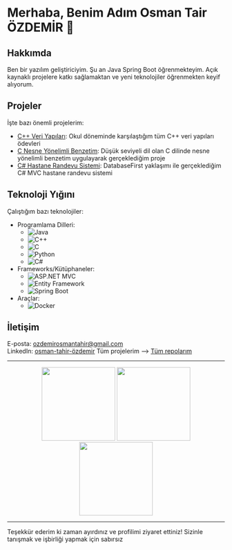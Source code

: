 # Merhaba, Benim Adım Osman Tair ÖZDEMİR 👋

## Hakkımda
Ben bir yazılım geliştiriciyim. Şu an Java Spring Boot öğrenmekteyim. Açık kaynaklı projelere katkı sağlamaktan ve yeni teknolojiler öğrenmekten keyif alıyorum.

## Projeler
İşte bazı önemli projelerim:
- [C++ Veri Yapıları](https://github.com/osmntahir/DataStructures-Assignments): Okul döneminde karşılaştığım tüm C++ veri yapıları ödevleri
- [C Nesne Yönelimli Benzetim](https://github.com/osmntahir/ColonyGame-C): Düşük seviyeli dil olan C dilinde nesne yönelimli benzetim uygulayarak gerçeklediğim proje
- [C# Hastane Randevu Sistemi](https://github.com/osmntahir/HospitalAppointmentSystem): DatabaseFirst yaklaşımı ile gerçeklediğim C# MVC hastane randevu sistemi

## Teknoloji Yığını
Çalıştığım bazı teknolojiler:
- Programlama Dilleri: 
    - ![Java](https://img.shields.io/badge/-Java-red?style=flat-square&logo=java)
    - ![C++](https://img.shields.io/badge/-C++-blue?style=flat-square&logo=c%2B%2B)
    - ![C](https://img.shields.io/badge/-C-brightgreen?style=flat-square&logo=c)
    - ![Python](https://img.shields.io/badge/-Python-yellow?style=flat-square&logo=python)
    - ![C#](https://img.shields.io/badge/-C%23-blueviolet?style=flat-square&logo=c-sharp)
- Frameworks/Kütüphaneler: 
    - ![ASP.NET MVC](https://img.shields.io/badge/-ASP.NET_MVC-blue?style=flat-square&logo=.net)
    - ![Entity Framework](https://img.shields.io/badge/-Entity_Framework-blueviolet?style=flat-square&logo=.net)
    - ![Spring Boot](https://img.shields.io/badge/-Spring_Boot-green?style=flat-square&logo=spring)
- Araçlar: 
    - ![Docker](https://img.shields.io/badge/-Docker-blue?style=flat-square&logo=docker)

## İletişim
E-posta: ozdemirosmantahir@gmail.com  
LinkedIn: [osman-tahir-özdemir](https://www.linkedin.com/in/osman-tahir-%C3%B6zdemir-969090233/)
Tüm projelerim --> [Tüm repolarım ](https://github.com/osmntahir?tab=repositories)

---

<p align="center">
  <img height="170em" src="https://github-readme-stats.vercel.app/api?username=osmntahir&show_icons=true&hide_border=true&theme=tokyonight&count_private=true"/>
  <img height="170em" src="https://github-readme-stats.vercel.app/api/top-langs/?username=osmntahir&theme=tokyonight&hide_border=true&layout=compact"/>
  <img height="170em" src="https://github-readme-streak-stats.herokuapp.com/?user=osmntahir&include_all_commits=true&hide_border=true&theme=tokyonight"/>
</p>

---

Teşekkür ederim ki zaman ayırdınız ve profilimi ziyaret ettiniz! Sizinle tanışmak ve işbirliği yapmak için sabırsız
